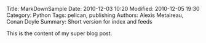 Title: MarkDownSample
Date: 2010-12-03 10:20
Modified: 2010-12-05 19:30
Category: Python
Tags: pelican, publishing
Authors: Alexis Metaireau, Conan Doyle
Summary: Short version for index and feeds

This is the content of my super blog post.